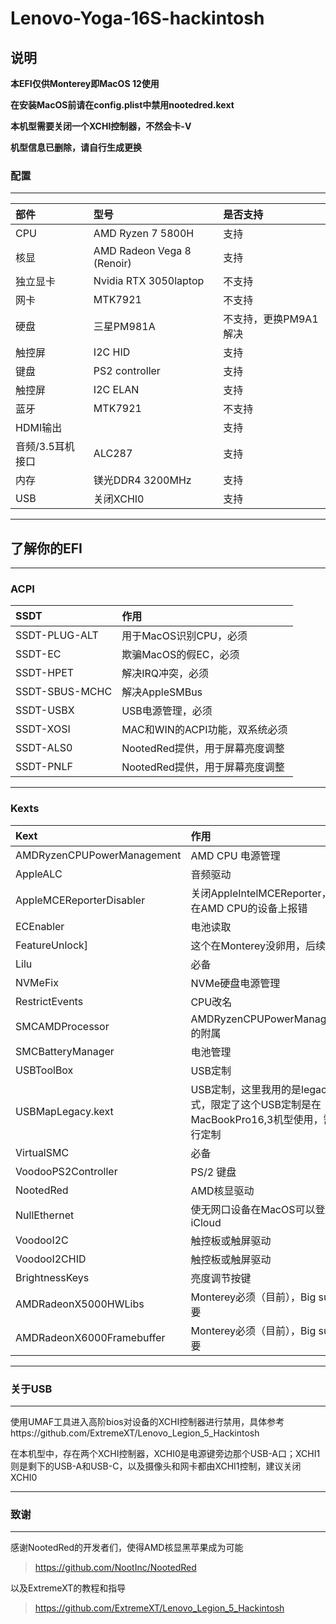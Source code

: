 # Lenovo-Yoga-16S-hackintosh

## 说明

**本EFI仅供Monterey即MacOS 12使用**

**在安装MacOS前请在config.plist中禁用nootedred.kext**

**本机型需要关闭一个XCHI控制器，不然会卡-V**

**机型信息已删除，请自行生成更换**

### 配置

---
部件|型号|是否支持
:-|:-|:-|
CPU|AMD Ryzen 7 5800H|支持
核显|AMD Radeon Vega 8 (Renoir)|支持
独立显卡|Nvidia RTX 3050laptop|不支持
网卡|MTK7921|不支持
硬盘|三星PM981A|不支持，更换PM9A1解决
触控屏|I2C HID|支持
键盘|PS2 controller|支持
触控屏|I2C ELAN|支持
蓝牙|MTK7921|不支持
HDMI输出||支持
音频/3.5耳机接口|ALC287|支持
内存|镁光DDR4 3200MHz|支持
USB|关闭XCHI0|支持

---
## 了解你的EFI

---
### ACPI
SSDT | 作用
:---------|:---------
SSDT-PLUG-ALT | 用于MacOS识别CPU，必须
SSDT-EC | 欺骗MacOS的假EC，必须
SSDT-HPET | 解决IRQ冲突，必须
SSDT-SBUS-MCHC | 解决AppleSMBus
SSDT-USBX | USB电源管理，必须
SSDT-XOSI | MAC和WIN的ACPI功能，双系统必须
SSDT-ALS0 | NootedRed提供，用于屏幕亮度调整
SSDT-PNLF | NootedRed提供，用于屏幕亮度调整

---
### Kexts
Kext | 作用
:---------|:---------
AMDRyzenCPUPowerManagement | AMD CPU 电源管理
AppleALC | 音频驱动
AppleMCEReporterDisabler | 关闭AppleIntelMCEReporter，避免在AMD CPU的设备上报错
ECEnabler | 电池读取
FeatureUnlock] | 这个在Monterey没卵用，后续删除
Lilu | 必备
NVMeFix | NVMe硬盘电源管理
RestrictEvents | CPU改名
SMCAMDProcessor | AMDRyzenCPUPowerManagement的附属
SMCBatteryManager | 电池管理
USBToolBox | USB定制
USBMapLegacy.kext | USB定制，这里我用的是legacy方式，限定了这个USB定制是在MacBookPro16,3机型使用，需要自行定制
VirtualSMC | 必备
VoodooPS2Controller | PS/2 键盘
NootedRed | AMD核显驱动
NullEthernet | 使无网口设备在MacOS可以登录iCloud
VoodooI2C | 触控板或触屏驱动
VoodooI2CHID | 触控板或触屏驱动
BrightnessKeys | 亮度调节按键
AMDRadeonX5000HWLibs | Monterey必须（目前），Big sur不需要
AMDRadeonX6000Framebuffer | Monterey必须（目前），Big sur不需要

---
### 关于USB

---
使用UMAF工具进入高阶bios对设备的XCHI控制器进行禁用，具体参考https://github.com/ExtremeXT/Lenovo_Legion_5_Hackintosh

在本机型中，存在两个XCHI控制器，XCHI0是电源键旁边那个USB-A口；XCHI1则是剩下的USB-A和USB-C，以及摄像头和网卡都由XCHI1控制，建议关闭XCHI0

---
### 致谢

---
感谢NootedRed的开发者们，使得AMD核显黑苹果成为可能
>https://github.com/NootInc/NootedRed

以及ExtremeXT的教程和指导
>https://github.com/ExtremeXT/Lenovo_Legion_5_Hackintosh

